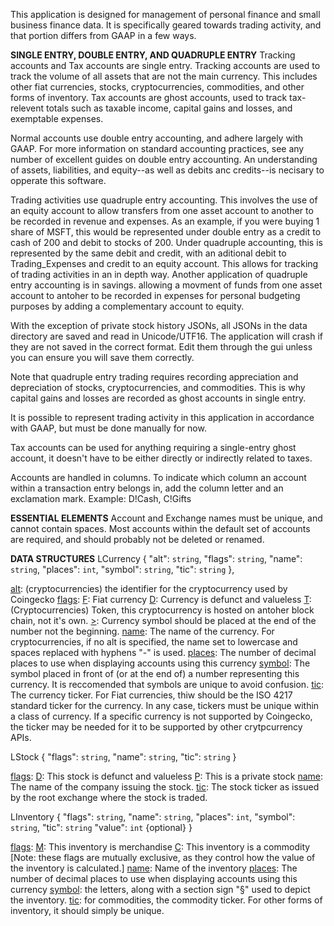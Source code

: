 This application is designed for management of personal finance and small business finance data.  It is specifically geared towards trading activity, and that portion differs from GAAP in a few ways.

<b>SINGLE ENTRY, DOUBLE ENTRY, AND QUADRUPLE ENTRY</b>
Tracking accounts and Tax accounts are single entry.
Tracking accounts are used to track the volume of all assets that are not the main currency.  This includes other fiat currencies, stocks, cryptocurrencies, commodities, and other forms of inventory.
Tax accounts are ghost accounts, used to track tax-relevent totals such as taxable income, capital gains and losses, and exemptable expenses.

Normal accounts use double entry accounting, and adhere largely with GAAP.  For more information on standard accounting practices, see any number of excellent guides on double entry accounting.  An understanding of assets, liabilities, and equity--as well as debits anc credits--is necisary to opperate this software.

Trading activities use quadruple entry accounting.  This involves the use of an equity account to allow transfers from one asset account to another to be recorded in revenue and expenses.
As an example, if you were buying 1 share of MSFT, this would be represented under double entry as a credit to cash of 200 and debit to stocks of 200.  Under quadruple accounting, this is represented by the same debit and credit, with an aditional debit to Trading_Expenses and credit to an equity account.  This allows for tracking of trading activities in an in depth way.
Another application of quadruple entry accounting is in savings. allowing a movment of funds from one asset account to antoher to be recorded in expenses for personal budgeting purposes by adding a complementary account to equity.

With the exception of private stock history JSONs, all JSONs in the data directory are saved and read in Unicode/UTF16.  The application will crash if they are not saved in the correct format.  Edit them through the gui unless you can ensure you will save them correctly.

Note that quadruple entry trading requires recording appreciation and depreciation of stocks, cryptocurrencies, and commodities.  This is why capital gains and losses are recorded as ghost accounts in single entry.

It is possible to represent trading activity in this application in accordance with GAAP, but must be done manually for now.

Tax accounts can be used for anything requiring a single-entry ghost account, it doesn't have to be either directly or indirectly related to taxes.

Accounts are handled in columns.  To indicate which column an account within a transaction entry belongs in, add the column letter and an exclamation mark.
Example:
D!Cash, C!Gifts


<b>ESSENTIAL ELEMENTS</b>
Account and Exchange names must be unique, and cannot contain spaces.
Most accounts within the default set of accounts are required, and should probably not be deleted or renamed.

<b>DATA STRUCTURES</b>
LCurrency
{
  "alt": <code>string</code>,
  "flags": <code>string</code>,
  "name": <code>string</code>,
  "places": <code>int</code>,
  "symbol": <code>string</code>,
  "tic": <code>string</code>
},

<u>alt</u>: (cryptocurrencies) the identifier for the cryptocurrency used by Coingecko
<u>flags</u>:
    <u>F</u>: Fiat currency
    <u>D</u>: Currency is defunct and valueless
    <u>T</u>: (Cryptocurrencies) Token, this cryptocurrency is hosted on antoher block chain, not it's own.
    <u>></u>: Currency symbol should be placed at the end of the number not the beginning.
<u>name</u>: The name of the currency.  For cryptocurrencies, if no alt is specified, the name set to lowercase and spaces replaced with hyphens "-" is used.
<u>places</u>: The number of decimal places to use when displaying accounts using this currency
<u>symbol</u>: The symbol placed in front of (or at the end of) a number representing this currency.  It is reccomended that symbols are unique to avoid confusion.
<u>tic</u>: The currency ticker.  For Fiat currencies, thiw should be the ISO 4217 standard ticker for the currency.  In any case, tickers must be unique within a class of currency.  If a specific currency is not supported by Coingecko, the ticker may be needed for it to be supported by other crytpcurrency APIs.

LStock
{
  "flags": <code>string</code>,
  "name": <code>string</code>,
  "tic": <code>string</code>
}

<u>flags</u>:
    <u>D</u>: This stock is defunct and valueless
    <u>P</u>: This is a private stock
<u>name</u>: The name of the company issuing the stock.
<u>tic</u>: The stock ticker as issued by the root exchange where the stock is traded.

LInventory
{
  "flags": <code>string</code>,
  "name": <code>string</code>,
  "places": <code>int</code>,
  "symbol": <code>string</code>,
  "tic": <code>string</code>
  "value": <code>int</code> {optional}
}

<u>flags</u>:
    <u>M</u>: This inventory is merchandise
    <u>C</u>: This inventory is a commodity
[Note: these flags are mutually exclusive, as they control how the value of the inventory is calculated.]
<u>name</u>: Name of the inventory
<u>places</u>: The number of decimal places to use when displaying accounts using this currency
<u>symbol</u>: the letters, along with a section sign "§" used to depict the inventory.
<u>tic</u>: for commodities, the commodity ticker.  For other forms of inventory, it should simply be unique.